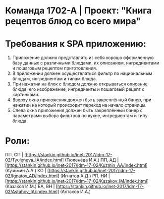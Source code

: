 # Команда 1702-А | Проект: "Книга рецептов блюд со всего мира"

# Требования к SPA приложению: 
1. Приложение должно представлять из себя хорошо оформленную базу данных с различными блюдами, их описанием, ингредиентами и пошаговым рецептом приготовления. 
2. В приложении должен осуществляться фильтр по национальным блюдам, ингредиентам и типам блюда. 
3. При нажатии на блок с блюдом должно открываться описание блюда, его изображение, ингредиенты и пошаговый рецепт с картинками. 
4. Вверху окна приложения должен быть закреплённый банер, при нажатии на который происходит переход на начало страницы. 
5. Слева окна приложения должен быть закреплённый банер с параметрами выбора фильтров по кухне, ингредиентам и типу блюда. 

# Роли:
ПП, СП | [https://stankin.github.io/inet-2017/idm-17-02/Tyuleneva_IA/index.html] (Тюленёва И.А.)
ПП, АД | [https://stankin.github.io/inet-2017/idm-17-02/Kuzmin_AA/index.html] (Кузьмин А.А.)
КО     | [https://stankin.github.io/inet-2017/idm-17-02/Ignatov_AD/index.html] (Игнатов А.Д.)
РП, НИ | [https://stankin.github.io/inet-2017/idm-17-02/Kazakov_IM/index.html] (Казаков И.М.)
БА, ВН | [https://stankin.github.io/inet-2017/idm-17-02/Astahov_IA/index.html] (Астахов И.А.)
